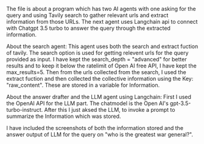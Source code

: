 The file is about a program which has two AI agents with one asking for the query and using Tavily search to gather relevant urls and extract information from those URLs.
The next agent uses Langchain api to connect with Chatgpt 3.5 turbo to answer the query through the extracted information.

About the search agent:
This agent uses both the search and extract fuction of tavily.
The search option is used for getting relevent urls for the query provided as input.
I have kept the search_depth = "advanced" for better results and to keep it below the ratelimit of Open AI free API, I have kept the max_results=5.
Then from the urls collected from the search, I used the extract fuction and then collected the collective information using the Key: "raw_content".
These are stored in a variable for Information.

About the answer drafter and the LLM agent using Langchain:
First I used the OpenAI API for the LLM part.
The chatmodel is the Open AI's gpt-3.5-turbo-instruct.
After this I just aksed the LLM, to invoke a prompt to summarize the Information which was stored.

I have included the screenshots of both the information stored and the answer output of LLM for the query on "who is the greatest war general?".
